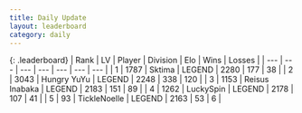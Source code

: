 ```yaml
---
title: Daily Update
layout: leaderboard
category: daily
---
```


{: .leaderboard}
| Rank | LV | Player | Division | Elo | Wins | Losses |
| --- | --- | --- | --- | --- | --- | --- |
| <span data-change="0">1</span> | 1787 | <span title="ID: 353063">Sktima</span> | LEGEND | <span data-change="0">2280</span> | <span data-change="0">177</span> | <span data-change="0">38</span> |
| <span data-change="11">2</span> | 3043 | <span title="ID: 164871">Hungry YuYu</span> | LEGEND | <span data-change="142">2248</span> | <span data-change="43">338</span> | <span data-change="6">120</span> |
| <span data-change="-1">3</span> | 1153 | <span title="ID: 451068">Reisus Inabaka</span> | LEGEND | <span data-change="9">2183</span> | <span data-change="2">151</span> | <span data-change="0">89</span> |
| <span data-change="-1">4</span> | 1262 | <span title="ID: 498412">LuckySpin</span> | LEGEND | <span data-change="6">2178</span> | <span data-change="4">107</span> | <span data-change="1">41</span> |
| <span data-change="2">5</span> | 93 | <span title="ID: 634058">TickleNoelle</span> | LEGEND | <span data-change="30">2163</span> | <span data-change="12">53</span> | <span data-change="3">6</span> |